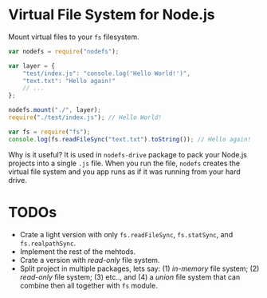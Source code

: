 # Virtual File System for Node.js

Mount virtual files to your `fs` filesystem.

```javascript
var nodefs = require("nodefs");

var layer = {
    "test/index.js": "console.log('Hello World!')",
    "text.txt": "Hello again!"
    // ...
};

nodefs.mount("./", layer);
require("./test/index.js"); // Hello World!

var fs = require("fs");
console.log(fs.readFileSync("text.txt").toString()); // Hello again!
```

Why is it useful? It is used in `nodefs-drive` package to pack your Node.js projects into a single `.js` file.
When you run the file, `nodefs` creates the virtual file system and you app runs as if it was running from your hard drive.

# TODOs

 - Crate a light version with only `fs.readFileSync`, `fs.statSync`, and `fs.realpathSync`.
 - Implement the rest of the mehtods.
 - Crate a version with *read-only* file system.
 - Split project in multiple packages, lets say: (1) *in-memory* file system; (2) *read-only* file system; (3) etc..,
 and (4) a *union* file system that can combine then all together with `fs` module.
 
 